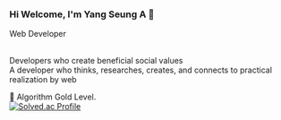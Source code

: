 ### Hi Welcome, I'm Yang Seung A 👋

<!--
**tmddk512/tmddk512** is a ✨ _special_ ✨ repository because its `README.md` (this file) appears on your GitHub profile.

Here are some ideas to get you started:

- 🔭 I’m currently working on ...
- 🌱 I’m currently learning ...
- 👯 I’m looking to collaborate on ...
- 🤔 I’m looking for help with ...
- 💬 Ask me about ...
- 📫 How to reach me: ...
- 😄 Pronouns: ...
- ⚡ Fun fact: ...
-->

Web Developer <br><br>

Developers who create beneficial social values <br>
A developer who thinks, researches, creates, and connects to practical realization by web <br>


🏅 Algorithm Gold Level. <br>
[![Solved.ac Profile](http://mazassumnida.wtf/api/v2/generate_badge?boj=tmddk512)](https://solved.ac/tmddk512/)  
